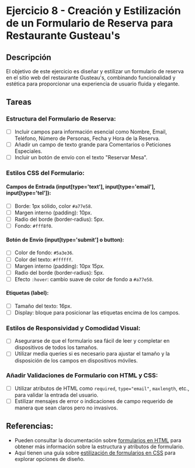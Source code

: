 # Ejercicio 8 - Creación y Estilización de un Formulario de Reserva para Restaurante Gusteau's

## Descripción

El objetivo de este ejercicio es diseñar y estilizar un formulario de reserva en el sitio web del restaurante Gusteau's, combinando funcionalidad y estética para proporcionar una experiencia de usuario fluida y elegante.

## Tareas

### Estructura del Formulario de Reserva:

- [ ] Incluir campos para información esencial como Nombre, Email, Teléfono, Número de Personas, Fecha y Hora de la Reserva.
- [ ] Añadir un campo de texto grande para Comentarios o Peticiones Especiales.
- [ ] Incluir un botón de envío con el texto "Reservar Mesa".

### Estilos CSS del Formulario:

#### Campos de Entrada (input[type='text'], input[type='email'], input[type='tel']):

- [ ] Borde: 1px sólido, color `#a77e58`.
- [ ] Margen interno (padding): 10px.
- [ ] Radio del borde (border-radius): 5px.
- [ ] Fondo: `#fff8f0`.

#### Botón de Envío (input[type='submit'] o button):

- [ ] Color de fondo: `#5a3e36`.
- [ ] Color del texto: `#ffffff`.
- [ ] Margen interno (padding): 10px 15px.
- [ ] Radio del borde (border-radius): 5px.
- [ ] Efecto `:hover`: cambio suave de color de fondo a `#a77e58`.

#### Etiquetas (label):

- [ ] Tamaño del texto: 16px.
- [ ] Display: bloque para posicionar las etiquetas encima de los campos.

### Estilos de Responsividad y Comodidad Visual:

- [ ] Asegurarse de que el formulario sea fácil de leer y completar en dispositivos de todos los tamaños.
- [ ] Utilizar media queries si es necesario para ajustar el tamaño y la disposición de los campos en dispositivos móviles.

### Añadir Validaciones de Formulario con HTML y CSS:

- [ ] Utilizar atributos de HTML como `required`, `type="email"`, `maxlength`, etc., para validar la entrada del usuario.
- [ ] Estilizar mensajes de error o indicaciones de campo requerido de manera que sean claros pero no invasivos.

## Referencias:

- Pueden consultar la documentación sobre [formularios en HTML](https://developer.mozilla.org/es/docs/Web/HTML/Elemento/form) para obtener más información sobre la estructura y atributos de formulario.
- Aquí tienen una guía sobre [estilización de formularios en CSS](https://developer.mozilla.org/es/docs/Learn/Forms/Styling_web_forms) para explorar opciones de diseño.
